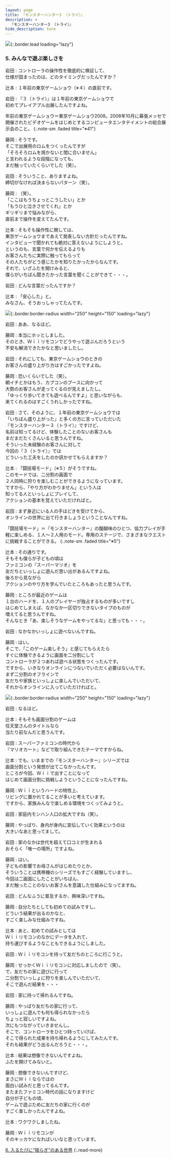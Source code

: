 ```yaml
---
layout: page
title: 『モンスターハンター3 （トライ）』
description: >
  『モンスターハンター3 （トライ）』
hide_description: ture
---
```


![](/others/interviews/jp/wii/rmhj/vol1/img/mainvisual5.jpg){:.border.lead loading="lazy"}

### 5. みんなで遊ぶ楽しさを

岩田
: コントローラの操作性を徹底的に検証して、<br>仕様が固まったのは、どのタイミングだったんですか？

辻本
: １年前の東京ゲームショウ（※４）の直前です。

岩田
: 『３（トライ）』は１年前の東京ゲームショウで<br>初めてプレイアブル出展したんですよね。

年前の東京ゲームショウ＝東京ゲームショウ2008。2008年10月に幕張メッセで開催されたビデオゲームをはじめとするコンピュータエンタテイメントの総合展示会のこと。
{:.note-sm .faded title="※41"}

藤岡
: そうです。<br>そこで出展用のロムをつくったんですが<br>「そろそろロムを焼かないと間に合いません」<br>と言われるような段階になっても、<br>まだ触っていたくらいでした（笑）。

岩田
: そういうこと、ありますよね。<br>締切がなければ決まらないパターン（笑）。

藤岡
: （笑）。<br>「ここはもうちょっとこうしたい」とか<br>「もうひと泣きさせてくれ」とか<br>ギリギリまで悩みながら、<br>直前まで操作を変えてたんです。

辻本
: そもそも操作性に関しては、<br>東京ゲームショウまであえて発表しない方針だったんですね。<br>インタビューで聞かれても絶対に答えないようにしようと。<br>というのも、言葉で何かを伝えるよりも<br>お客さんたちに実際に触ってもらって<br>その人たちがどう感じたかを知りたかったからなんです。<br>それで、いざふたを開けみると、<br>僕らがいちばん聞きたかった言葉を聞くことができて・・・。

岩田
: どんな言葉だったんですか？

辻本
: 「安心した」と。<br>みなさん、そうおっしゃってたんです。

![](/others/interviews/jp/wii/rmhj/vol1/img/photo13.jpg){:.border.border-radius width="250" height="150" loading="lazy"}

岩田
: ああ、なるほど。

藤岡
: 本当にホッとしました。<br>そのとき、Ｗｉｉリモコンでどうやって遊ぶんだろうという<br>不安も解消できたかなと思いましたし。

岩田
: それにしても、東京ゲームショウのときの<br>お客さんの盛り上がり方はすごかったですよね。

藤岡
: 恐いくらいでした（笑）。<br>朝イチとかはもう、カプコンのブースに向かって<br>大勢のお客さんが走ってくるのが見えましたし。<br>「ゆっくり歩いてきても遊べるんですよ」と思いながらも、<br>来てくれるのはすごくうれしかったですね。

岩田
: さて、そのように、１年前の東京ゲームショウでは<br>「いちばん盛り上がった」と多くの方に言っていただいた<br>『モンスターハンター３（トライ）』ですけど、<br>名前は知ってるけど、体験したことのないお客さんも<br>まだまだたくさんいると思うんですね。<br>そういった未経験のお客さんに対して<br>今回の『３（トライ）』では<br>どういった工夫をしたのか訊かせてもらえますか？

辻本
: 「闘技場モード」（※５）がそうですね。<br>このモードでは、二分割の画面で<br>２人同時に狩りを楽しむことができるようになっています。<br>ですから、「やり方がわかりません」という人は<br>知ってる人といっしょにプレイして、<br>アクションの基本を覚えていただければと。

岩田
: まず身近にいる人の手ほどきを受けてから、<br>オンラインの世界に出て行きましょうということなんですね。

「闘技場モード」＝『モンスターハンター』の醍醐味のひとつ、協力プレイが手軽に楽しめる、１人〜２人用のモード。専用のステージで、さまざまなクエストに挑戦することができる。
{:.note-sm .faded title="※5"}

辻本
: その通りです。<br>そもそも僕らが子どもの頃は<br>ファミコンの『スーパーマリオ』を<br>友だちといっしょに遊んだ思い出があるんですよね。<br>後ろから見ながら<br>アクションのやり方を学んでいたところもあったと思うんです。

藤岡
: ところが最近のゲームは<br>１台のハードを、１人のプレイヤーが独占するものが多いですし<br>はじめてしまえば、なかなか一区切りできないタイプのものが<br>増えてると思うんですね。<br>そんなとき「あ、楽しそうなゲームをやってるな」と思っても・・・。

岩田
: なかなかいっしょに遊べないんですね。

藤岡
: はい。<br>そこで、「このゲーム楽しそう」と感じてもらえたら<br>すぐに体験できるように画面を二分割にして<br>コントローラが２つあれば遊べる状態をつくったんです。<br>ですから、いきなりオンラインにつないでいただく必要はないんです。<br>まず二分割のオフラインで<br>友だちや家族といっしょに楽しんでいただいて、<br>それからオンラインに入っていただければと。

![](/others/interviews/jp/wii/rmhj/vol1/img/photo14.jpg){:.border.border-radius width="250" height="150" loading="lazy"}

岩田
: なるほど。

辻本
: そもそも画面分割のゲームは<br>任天堂さんのタイトルなら<br>当たり前なんだと思うんです。

岩田
: スーパーファミコンの時代から<br>『マリオカート』などで取り組んできたテーマですからね。

辻本
: でも、いままでの『モンスターハンター』シリーズでは<br>画面分割という発想が出てこなかったんです。<br>ところが今回、Ｗｉｉで出すことになって<br>はじめて画面分割に挑戦しようということになったんですね。

藤岡
: Ｗｉｉというハードの特性上、<br>リビングに置かれてることが多いと考えています。<br>ですから、家族みんなで楽しめる環境をつくってみようと。

岩田
: 家庭内モンハン人口の拡大ですね（笑）。

藤岡
: やっぱり、身内が身内に宣伝していく効果というのは<br>大きいなあと思ってまして。

岩田
: 家のなかは世代を超えて口コミが生まれる<br>おそらく「唯一の場所」ですよね。

藤岡
: はい。<br>子どもの影響でお母さんがはじめたりとか、<br>そういうことは携帯機のシリーズでもすごく経験していますし、<br>今回は二画面にしたことがいちばん、<br>まだ触ったことのないお客さんを意識した仕組みになってますね。

岩田
: どんなふうに普及するか、興味深いですね。

藤岡
: 自分たちとしても初めての試みですし、<br>どういう結果が出るのかなと、<br>すごく楽しみな仕組みですね。

辻本
: あと、初めての試みとしては<br>Ｗｉｉリモコンのなかにデータを入れて、<br>持ち運びするようなこともできるようにしました。

岩田
: Ｗｉｉリモコンを持って友だちのところに行こうと。

藤岡
: せっかくＷｉｉリモコンに対応しましたので（笑）。<br>で、友だちの家に遊びに行って<br>二分割でいっしょに狩りを楽しんでいただいて、<br>そこで遊んだ結果を・・・

岩田
: 家に持って帰れるんですね。

藤岡
: やっぱり友だちの家に行って、<br>いっしょに遊んでも何も得られなかったら<br>ちょっと寂しいですよね。<br>次にもつながっていきませんし。<br>そこで、コントローラをひとつ持っていけば、<br>そこで得られた成果を持ち帰れるようにしてみたんです。<br>それも結果がどう出るんだろうと・・・。

辻本
: 結果は想像できないんですよね。<br>ふたを開けてみないと。

藤岡
: 想像できないんですけど、<br>まさにＷｉｉならではの<br>面白い試みだと思ってるんです。<br>またまたファミコン時代の話になりますけど<br>自分が子どもの頃、<br>ゲームで遊ぶために友だちの家に行くのが<br>すごく楽しかったんですよね。

辻本
: ワクワクしましたね。

藤岡
: Ｗｉｉリモコンが<br>そのキッカケになればいいなと思っています。

[6. 入るたびに“揺らぎ”のある世界](6.md)
{:.read-more}

